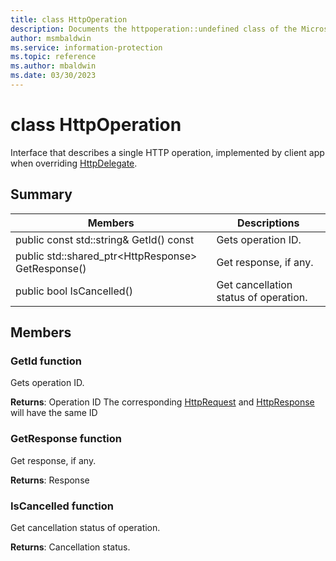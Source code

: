 ```yaml
---
title: class HttpOperation 
description: Documents the httpoperation::undefined class of the Microsoft Information Protection (MIP) SDK.
author: msmbaldwin
ms.service: information-protection
ms.topic: reference
ms.author: mbaldwin
ms.date: 03/30/2023
---
```


# class HttpOperation 

Interface that describes a single HTTP operation, implemented by client app when overriding [HttpDelegate](class_mip_httpdelegate.md).
  
## Summary

 Members                        | Descriptions                                
--------------------------------|---------------------------------------------
public const std::string& GetId() const  |  Gets operation ID.
public std::shared_ptr&lt;HttpResponse&gt; GetResponse()  |  Get response, if any.
public bool IsCancelled()  |  Get cancellation status of operation.
  
## Members
  
### GetId function
Gets operation ID.

  
**Returns**: Operation ID
The corresponding [HttpRequest](class_mip_httprequest.md) and [HttpResponse](class_mip_httpresponse.md) will have the same ID
  
### GetResponse function
Get response, if any.

  
**Returns**: Response
  
### IsCancelled function
Get cancellation status of operation.

  
**Returns**: Cancellation status.